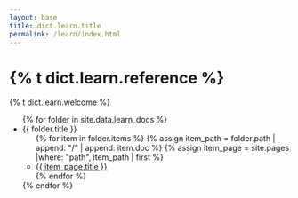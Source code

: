 ```yaml
---
layout: base
title: dict.learn.title
permalink: /learn/index.html
---
```


# {% t dict.learn.reference %}

{% t dict.learn.welcome %}

<ul class="list-unstyled" dir="ltr">
{% for folder in site.data.learn_docs %}
  <li>{{ folder.title }}
    <ul class="">
    {% for item in folder.items %}
    {% assign item_path = folder.path | append: "/" | append: item.doc %}
    {% assign item_page = site.pages |where: "path", item_path | first %}
        <li><a href="{{ item_page.permalink }}">{{ item_page.title }}</a></li>
    {% endfor %}
    </ul>
  </li>
{% endfor %}
</ul>
